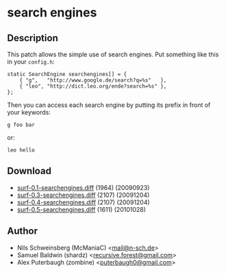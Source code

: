 search engines
==============

Description
-----------

This patch allows the simple use of search engines. Put something
like this in your `config.h`:

	static SearchEngine searchengines[] = {
		{ "g",   "http://www.google.de/search?q=%s"   },
		{ "leo", "http://dict.leo.org/ende?search=%s" },
	};

Then you can access each search engine by putting its prefix in front of your 
keywords:

	g foo bar

or:

	leo hello

Download
--------

* [surf-0.1-searchengines.diff](surf-0.1-searchengines.diff) (1964) (20090923)
* [surf-0.3-searchengines.diff](surf-0.3-searchengines.diff) (2107) (20091204)
* [surf-0.4-searchengines.diff](surf-0.4-searchengines.diff) (2107) (20091204)
* [surf-0.5-searchengines.diff](surf-0.5-searchengines.diff) (1611) (20101028)

Author
------

* Nils Schweinsberg (McManiaC) <[mail@n-sch.de](mailto:mail@n-sch.de)>
* Samuel Baldwin (shardz) <[recursive.forest@gmail.com](mailto:recursive.forest@gmail.com)>
* Alex Puterbaugh (zombine) <[puterbaugh0@gmail.com](mailto:puterbaugh0@gmail.com)>
